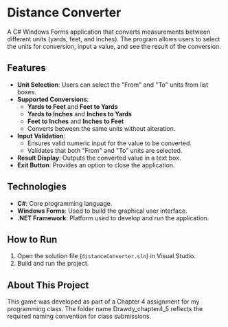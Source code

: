 # Distance Converter
A C# Windows Forms application that converts measurements between different units (yards, feet, and inches). 
The program allows users to select the units for conversion, input a value, and see the result of the conversion.

## Features
- **Unit Selection**: Users can select the "From" and "To" units from list boxes.
- **Supported Conversions**:
  - **Yards to Feet** and **Feet to Yards**
  - **Yards to Inches** and **Inches to Yards**
  - **Feet to Inches** and **Inches to Feet**
  - Converts between the same units without alteration.
- **Input Validation**:
  - Ensures valid numeric input for the value to be converted.
  - Validates that both "From" and "To" units are selected.
- **Result Display**: Outputs the converted value in a text box.
- **Exit Button**: Provides an option to close the application.

## Technologies
- **C#**: Core programming language.
- **Windows Forms**: Used to build the graphical user interface.
- **.NET Framework**: Platform used to develop and run the application.

## How to Run
1. Open the solution file (`distanceConverter.sln`) in Visual Studio.
2. Build and run the project.

## About This Project
This game was developed as part of a Chapter 4 assignment for my programming class. 
The folder name Drawdy_chapter4_5 reflects the required naming convention for class submissions.